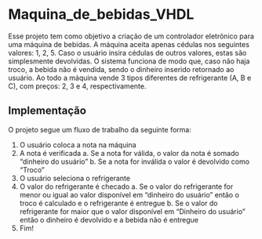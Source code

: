 # Maquina_de_bebidas_VHDL

Esse projeto tem como objetivo a criação de um controlador eletrônico para uma
máquina de bebidas. A máquina aceita apenas cédulas nos seguintes valores: 1, 2,
5. Caso o usuário insira cédulas de outros valores, estas são simplesmente
devolvidas. O sistema funciona de modo que, caso não haja troco, a bebida não é
vendida, sendo o dinheiro inserido retornado ao usuário. Ao todo a máquina vende 3
tipos diferentes de refrigerante (A, B e C), com preços: 2, 3 e 4, respectivamente.

## Implementação
O projeto segue um fluxo de trabalho da seguinte forma:
1. O usuário coloca a nota na máquina
2. A nota é verificada
a. Se a nota for válida, o valor da nota é somado “dinheiro do usuário”
b. Se a nota for inválida o valor é devolvido como “Troco”
3. O usuário seleciona o refrigerante
4. O valor do refrigerante é checado
a. Se o valor do refrigerante for menor ou igual ao valor disponível em
“dinheiro do usuário” então o troco é calculado e o refrigerante é
entregue
b. Se o valor do refrigerante for maior que o valor disponível em “Dinheiro
do usuário” então o dinheiro é devolvido e a bebida não é entregue
5. Fim!
